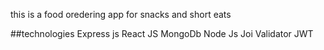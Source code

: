 this is a food oredering app for snacks and short eats

##technologies
Express js
React JS
MongoDb
Node Js
Joi Validator
JWT 
